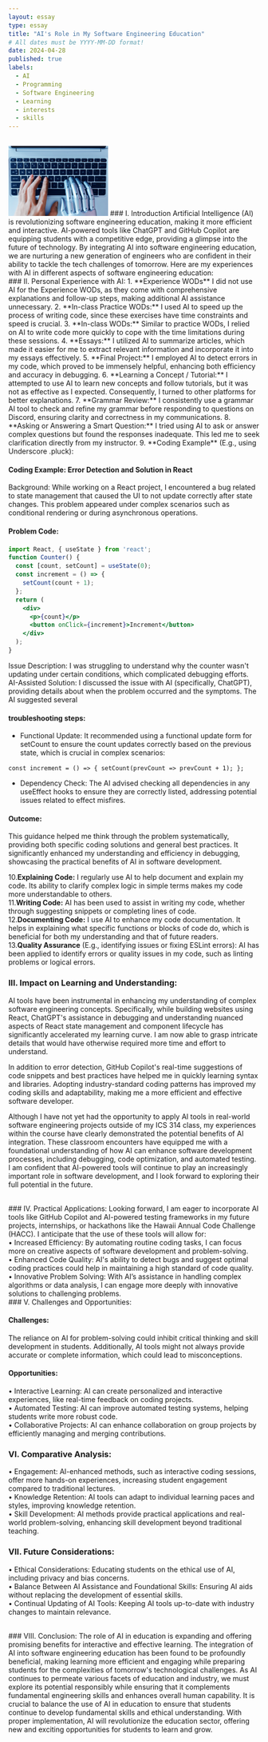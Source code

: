 ```yaml
---
layout: essay
type: essay
title: "AI's Role in My Software Engineering Education"
# All dates must be YYYY-MM-DD format!
date: 2024-04-28
published: true
labels:
  - AI
  - Programming
  - Software Engineering
  - Learning
  - interests
  - skills
---
```

<br />
<img width="200px" height="140px" class="rounded float-start pe-4" src="../img/AI.png">
### I. Introduction 
Artificial Intelligence (AI) is revolutionizing software engineering education, making it more efficient and interactive. AI-powered tools like ChatGPT and GitHub Copilot are equipping students with a competitive edge, providing a glimpse into the future of technology. By integrating AI into software engineering education, we are nurturing a new generation of engineers who are confident in their ability to tackle the tech challenges of tomorrow.
Here are my experiences with AI in different aspects of software engineering education:

<br />
### II. Personal Experience with AI:
1.	**Experience WODs** I did not use AI for the Experience WODs, as they come with comprehensive explanations and follow-up steps, making additional AI assistance unnecessary. 
2.	**In-class Practice WODs:** I used AI to speed up the process of writing code, since these exercises have time constraints and speed is crucial.
3.	**In-class WODs:** Similar to practice WODs, I relied on AI to write code more quickly to cope with the time limitations during these sessions.
4.	**Essays:** I utilized AI to summarize articles, which made it easier for me to extract relevant information and incorporate it into my essays effectively.
5.	**Final Project:** I employed AI to detect errors in my code, which proved to be immensely helpful, enhancing both efficiency and accuracy in debugging.
6.	**Learning a Concept / Tutorial:** I attempted to use AI to learn new concepts and follow tutorials, but it was not as effective as I expected. Consequently, I turned to other platforms for better explanations.
7.	**Grammar Review:** I consistently use a grammar AI tool to check and refine my grammar before responding to questions on Discord, ensuring clarity and correctness in my communications.
8.	**Asking or Answering a Smart Question:** I tried using AI to ask or answer complex questions but found the responses inadequate. This led me to seek clarification directly from my instructor.
9.	**Coding Example** (E.g., using Underscore .pluck):
    
#### Coding Example: Error Detection and Solution in React

Background: While working on a React project, I encountered a bug related to state management that caused the UI to not update correctly after state changes. This problem appeared under complex scenarios such as conditional rendering or during asynchronous operations.

#### Problem Code:
```jsx
import React, { useState } from 'react';
function Counter() {
  const [count, setCount] = useState(0);
  const increment = () => {
    setCount(count + 1);
  };
  return (
    <div>
      <p>{count}</p>
      <button onClick={increment}>Increment</button>
    </div>
  );
}
```

Issue Description: I was struggling to understand why the counter wasn't updating under certain conditions, which complicated debugging efforts.
AI-Assisted Solution: I discussed the issue with AI (specifically, ChatGPT), providing details about when the problem occurred and the symptoms. The AI suggested several 

#### troubleshooting steps:
- Functional Update: It recommended using a functional update form for setCount to ensure the count updates correctly based on the previous state, which is crucial in complex scenarios:

```
const increment = () => { setCount(prevCount => prevCount + 1); };
```

- Dependency Check: The AI advised checking all dependencies in any useEffect hooks to ensure they are correctly listed, addressing potential issues related to effect misfires.

#### Outcome: 
This guidance helped me think through the problem systematically, providing both specific coding solutions and general best practices. It significantly enhanced my understanding and efficiency in debugging, showcasing the practical benefits of AI in software development. <br />


10.**Explaining Code:** I regularly use AI to help document and explain my code. Its ability to clarify complex logic in simple terms makes my code more understandable to others.<br />
11.**Writing Code:** AI has been used to assist in writing my code, whether through suggesting snippets or completing lines of code.<br />
12.**Documenting Code:** I use AI to enhance my code documentation. It helps in explaining what specific functions or blocks of code do, which is beneficial for both my understanding and that of future readers.<br />
13.**Quality Assurance** (E.g., identifying issues or fixing ESLint errors): AI has been applied to identify errors or quality issues in my code, such as linting problems or logical errors.<br />
    
### III. Impact on Learning and Understanding:    
AI tools have been instrumental in enhancing my understanding of complex software engineering concepts. Specifically, while building websites using React, ChatGPT's assistance in debugging and understanding nuanced aspects of React state management and component lifecycle has significantly accelerated my learning curve. I am now able to grasp intricate details that would have otherwise required more time and effort to understand.

In addition to error detection, GitHub Copilot's real-time suggestions of code snippets and best practices have helped me in quickly learning syntax and libraries. Adopting industry-standard coding patterns has improved my coding skills and adaptability, making me a more efficient and effective software developer.

Although I have not yet had the opportunity to apply AI tools in real-world software engineering projects outside of my ICS 314 class, my experiences within the course have clearly demonstrated the potential benefits of AI integration. These classroom encounters have equipped me with a foundational understanding of how AI can enhance software development processes, including debugging, code optimization, and automated testing. I am confident that AI-powered tools will continue to play an increasingly important role in software development, and I look forward to exploring their full potential in the future.

<br />
### IV. Practical Applications:
Looking forward, I am eager to incorporate AI tools like GitHub Copilot and AI-powered testing frameworks in my future projects, internships, or hackathons like the Hawaii Annual Code Challenge (HACC). I anticipate that the use of these tools will allow for: <br />
•	Increased Efficiency: By automating routine coding tasks, I can focus more on creative aspects of software development and problem-solving. <br />
•	Enhanced Code Quality: AI's ability to detect bugs and suggest optimal coding practices could help in maintaining a high standard of code quality. <br />
•	Innovative Problem Solving: With AI’s assistance in handling complex algorithms or data analysis, I can engage more deeply with innovative solutions to challenging problems.

<br />
### V. Challenges and Opportunities:

#### Challenges: 
The reliance on AI for problem-solving could inhibit critical thinking and skill development in students. Additionally, AI tools might not always provide accurate or complete information, which could lead to misconceptions.

#### Opportunities:
•	Interactive Learning: AI can create personalized and interactive experiences, like real-time feedback on coding projects. <br />
•	Automated Testing: AI can improve automated testing systems, helping students write more robust code. <br />
•	Collaborative Projects: AI can enhance collaboration on group projects by efficiently managing and merging contributions.

### VI. Comparative Analysis:
•	Engagement: AI-enhanced methods, such as interactive coding sessions, offer more hands-on experiences, increasing student engagement compared to traditional lectures. <br />
•	Knowledge Retention: AI tools can adapt to individual learning paces and styles, improving knowledge retention. <br />
•	Skill Development: AI methods provide practical applications and real-world problem-solving, enhancing skill development beyond traditional teaching.

### VII. Future Considerations:
•	Ethical Considerations: Educating students on the ethical use of AI, including privacy and bias concerns. <br />
•	Balance Between AI Assistance and Foundational Skills: Ensuring AI aids without replacing the development of essential skills. <br />
•	Continual Updating of AI Tools: Keeping AI tools up-to-date with industry changes to maintain relevance.

<br />
### VIII. Conclusion:
The role of AI in education is expanding and offering promising benefits for interactive and effective learning. The integration of AI into software engineering education has been found to be profoundly beneficial, making learning more efficient and engaging while preparing students for the complexities of tomorrow's technological challenges. As AI continues to permeate various facets of education and industry, we must explore its potential responsibly while ensuring that it complements fundamental engineering skills and enhances overall human capability. It is crucial to balance the use of AI in education to ensure that students continue to develop fundamental skills and ethical understanding. With proper implementation, AI will revolutionize the education sector, offering new and exciting opportunities for students to learn and grow.

